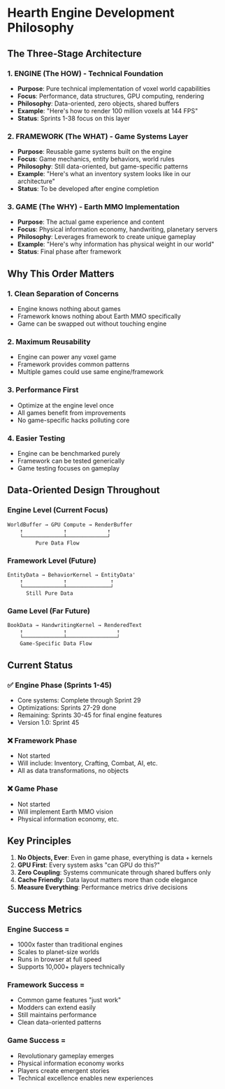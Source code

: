 # Hearth Engine Development Philosophy

## The Three-Stage Architecture

### 1. ENGINE (The HOW) - Technical Foundation
- **Purpose**: Pure technical implementation of voxel world capabilities
- **Focus**: Performance, data structures, GPU computing, rendering
- **Philosophy**: Data-oriented, zero objects, shared buffers
- **Example**: "Here's how to render 100 million voxels at 144 FPS"
- **Status**: Sprints 1-38 focus on this layer

### 2. FRAMEWORK (The WHAT) - Game Systems Layer
- **Purpose**: Reusable game systems built on the engine
- **Focus**: Game mechanics, entity behaviors, world rules
- **Philosophy**: Still data-oriented, but game-specific patterns
- **Example**: "Here's what an inventory system looks like in our architecture"
- **Status**: To be developed after engine completion

### 3. GAME (The WHY) - Earth MMO Implementation
- **Purpose**: The actual game experience and content
- **Focus**: Physical information economy, handwriting, planetary servers
- **Philosophy**: Leverages framework to create unique gameplay
- **Example**: "Here's why information has physical weight in our world"
- **Status**: Final phase after framework

## Why This Order Matters

### 1. Clean Separation of Concerns
- Engine knows nothing about games
- Framework knows nothing about Earth MMO specifically
- Game can be swapped out without touching engine

### 2. Maximum Reusability
- Engine can power any voxel game
- Framework provides common patterns
- Multiple games could use same engine/framework

### 3. Performance First
- Optimize at the engine level once
- All games benefit from improvements
- No game-specific hacks polluting core

### 4. Easier Testing
- Engine can be benchmarked purely
- Framework can be tested generically
- Game testing focuses on gameplay

## Data-Oriented Design Throughout

### Engine Level (Current Focus)
```
WorldBuffer → GPU Compute → RenderBuffer
    ↑             ↑             ↑
    └─────────────┴─────────────┘
         Pure Data Flow
```

### Framework Level (Future)
```
EntityData → BehaviorKernel → EntityData'
    ↑             ↑              ↑
    └─────────────┴──────────────┘
      Still Pure Data
```

### Game Level (Far Future)
```
BookData → HandwritingKernel → RenderedText
    ↑             ↑                ↑
    └─────────────┴────────────────┘
    Game-Specific Data Flow
```

## Current Status

### ✅ Engine Phase (Sprints 1-45)
- Core systems: Complete through Sprint 29
- Optimizations: Sprints 27-29 done
- Remaining: Sprints 30-45 for final engine features
- Version 1.0: Sprint 45

### ❌ Framework Phase
- Not started
- Will include: Inventory, Crafting, Combat, AI, etc.
- All as data transformations, no objects

### ❌ Game Phase  
- Not started
- Will implement Earth MMO vision
- Physical information economy, etc.

## Key Principles

1. **No Objects, Ever**: Even in game phase, everything is data + kernels
2. **GPU First**: Every system asks "can GPU do this?"
3. **Zero Coupling**: Systems communicate through shared buffers only
4. **Cache Friendly**: Data layout matters more than code elegance
5. **Measure Everything**: Performance metrics drive decisions

## Success Metrics

### Engine Success = 
- 1000x faster than traditional engines
- Scales to planet-size worlds
- Runs in browser at full speed
- Supports 10,000+ players technically

### Framework Success =
- Common game features "just work"
- Modders can extend easily
- Still maintains performance
- Clean data-oriented patterns

### Game Success =
- Revolutionary gameplay emerges
- Physical information economy works
- Players create emergent stories
- Technical excellence enables new experiences